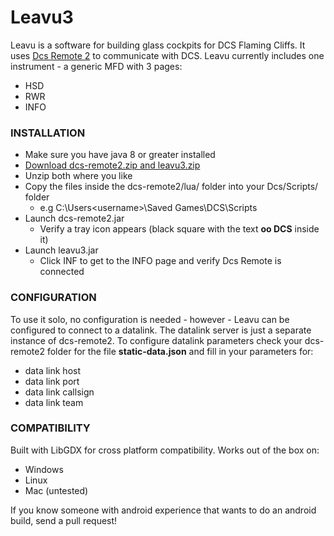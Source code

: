 # Leavu3

Leavu is a software for building glass cockpits for DCS Flaming Cliffs. It uses [Dcs Remote 2](https://github.com/GiGurra/dcs-remote2) to communicate with DCS. Leavu currently includes one instrument - a generic MFD with 3 pages:
 * HSD
 * RWR
 * INFO


### INSTALLATION

* Make sure you have java 8 or greater installed
* [Download dcs-remote2.zip and leavu3.zip](http://build.culvertsoft.se/dcs/)
* Unzip both where you like
* Copy the files inside the dcs-remote2/lua/ folder into your Dcs/Scripts/ folder
  * e.g C:\Users\<username>\Saved Games\DCS\Scripts
* Launch dcs-remote2.jar
  * Verify a tray icon appears (black square with the text **oo DCS** inside it)
* Launch leavu3.jar
  * Click INF to get to the INFO page and verify Dcs Remote is connected


### CONFIGURATION

To use it solo, no configuration is needed - however - Leavu can be configured to connect to a datalink. The datalink server is just a separate instance of dcs-remote2. To configure datalink parameters check your dcs-remote2 folder for the file **static-data.json** and fill in your parameters for:
 * data link host
 * data link port
 * data link callsign
 * data link team


### COMPATIBILITY

Built with LibGDX for cross platform compatibility. Works out of the box on:
* Windows
* Linux
* Mac (untested)

If you know someone with android experience that wants to do an android build, send a pull request!
